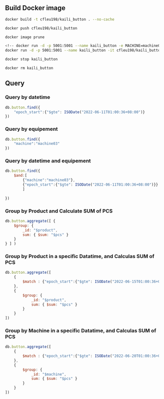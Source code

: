 
## Build Docker image

```sh
docker build -t cfleu198/kaili_button . --no-cache

docker push cfleu198/kaili_button

docker image prune
```

```sh
<!-- docker run -d -p 5001:5001 --name kaili_button -e MACHINE=machine03 -it cfleu198/kaili_button -->
docker run -d -p 5001:5001 --name kaili_button -it cfleu198/kaili_button

docker stop kaili_button

docker rm kaili_button
```



## Query

### Query by datetime
```js
db.button.find({
    "epoch_start":{"$gte": ISODate("2022-06-11T01:00:36+08:00")}
})
```

### Query by equipement
```js
db.button.find({
    "machine":"machine03"
})
```

### Query by datetime and equipement
```js
db.button.find({
    $and:[
        {"machine":"machine03"},
        {"epoch_start":{"$gte": ISODate("2022-06-11T01:00:36+08:00")}}
        ]
    
})
```

### Group by Product and Calculate SUM of PCS
```js
db.button.aggregate([ { 
    $group: { 
        _id: "$product", 
        sum: { $sum: "$pcs" }
    } 
} ] )
```

### Group by Product in a specific Datatime, and Calculas SUM of PCS
```js
db.button.aggregate([ 
    { 
        $match : {"epoch_start":{"$gte": ISODate("2022-06-15T01:00:36+08:00")}}
    },
    { 
        $group: { 
            _id: "$product", 
            sum: { $sum: "$pcs" }
        }
    } 
])
```

### Group by Machine in a specific Datatime, and Calculas SUM of PCS
```js
db.button.aggregate([ 
    { 
        $match : {"epoch_start":{"$gte": ISODate("2022-06-20T01:00:36+08:00")}}
    },
    { 
        $group: { 
            _id: "$machine", 
            sum: { $sum: "$pcs" }
        }
    } 
])
```